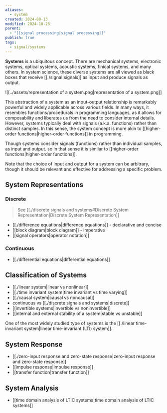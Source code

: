 ```yaml
---
aliases:
  - system
created: 2024-08-13
modified: 2024-10-28
parent:
  - "[[signal processing|signal processing]]"
publish: true
tags:
  - signal/systems
---
```

**Systems** is a ubiquitous concept. There are mechanical systems, electronic systems, optical systems, acoustic systems, finical systems, and many others. In system science, these diverse systems are all viewed as black boxes that receive [[./signal|signals]] as input and produce signals as output.

![[../assets/representation of a system.png|representation of a system.png]]

This abstraction of a system as an input-output relationship is remarkably powerful and widely applicable across various fields. In many ways, it resembles functions/procedurals in programming languages, as it allows for composability and liberates us from the need to consider internal details. However, systems typically deal with signals (a.k.a. functions) rather than distinct samples. In this sense, the system concept is more akin to [[higher-order functions|higher-order functions]] in programming.

Though systems consider signals (functions) rather than individual samples, as input and output. so in that sense it is similar to [[higher-order functions|higher-order functions]].

Note that the choice of input and output for a system can be arbitrary, though it should be relevant and effective for addressing a specific problem.
## System Representations
### Discrete
> See [[./discrete signals and systems#Discrete System Representation|Discrete System Representation]]
- [[./difference equations|difference equations]] - declarative and concise
- [[block diagram|block diagram]] - imperative
- [[signal operators|operator notation]]

### Continuous
- [[./differential equations|differential equations]]

## Classification of Systems
- [[./linear system|linear vs nonlinear]]
- [[./time invariant system|time invariant vs time varying]]
- [[./causal system|causal vs noncausal]]
- continuous vs [[./discrete signals and systems|discrete]]
- [[invertible systems|invertible vs noninvertible]]
- [[internal and external stability of a system|stable vs unstable]]

One of the most widely studied type of systems is the [[./linear time-invariant system|linear time-invariant (LTI) system]].
## System Response
- [[./zero-input response and zero-state response|zero-input response and zero-state response]]
- [[impulse response|impulse response]]
- [[transfer function|transfer function]]

## System Analysis
- [[time domain analysis of LTIC systems|time domain analysis of LTIC systems]]